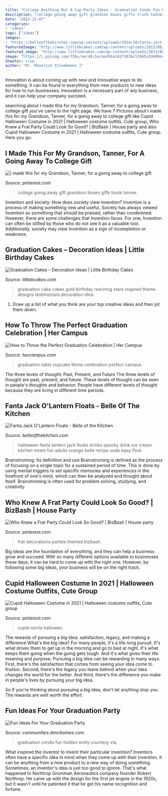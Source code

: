 ```yaml
---
title: "College Anything But A Cup Party Ideas - Graduation Condo Fun Holden Emily Courtesy Via"
description: "College going away gift grandson boxes gifts trunk tanner"
date: "2022-12-07"
categories:
- "ideas"
tags: ["ideas"]
images:
- "https://belleofthekitchen.com/wp-content/uploads/2014/10/fanta-jack-o-lantern-floats-lead-694x1024.jpg"
featuredImage: "http://www.littlebcakes.com/wp-content/uploads/2013/08/Best-Graduation-Cakes.jpg"
featured_image: "http://www.littlebcakes.com/wp-content/uploads/2013/08/Best-Graduation-Cakes.jpg"
image: "https://i.pinimg.com/736x/ae/45/ba/ae45ba3427383bc529b5c036004c5d8e.jpg"
ShowToc: true
author: "Mr. Maverick Stiedemann I"
---
```



Innovation is about coming up with new and innovative ways to do something. It can be found in everything from new products to new ideas for how to run businesses. Innovation is a necessary part of any business, and it can help your company succeed.

	

		
searching about I made this for my Grandson, Tanner, for a going away to college gift you've came to the right page. We have 7 Pictures about I made this for my Grandson, Tanner, for a going away to college gift like Cupid Halloween Costume in 2021 | Halloween costume outfits, Cute group, Who Knew a Frat Party Could Look So Good? | BizBash | House party and also Cupid Halloween Costume in 2021 | Halloween costume outfits, Cute group. Here you go:
		
    
## I Made This For My Grandson, Tanner, For A Going Away To College Gift

<img loading=lazy src="https://i.pinimg.com/originals/09/61/6c/09616cf66e0b22c7ee9f4874ba85f846.jpg" onerror="this.onerror=null;this.src='https://tse4.mm.bing.net/th?id=OIP.rjUfCNWPO4RZNS9zzbf9QAHaJ4&amp;pid=15.1';" alt="I made this for my Grandson, Tanner, for a going away to college gift">

_Source: pinterest.com_

>college going away gift grandson boxes gifts trunk tanner. 

	

Invention and society: How does society view invention?
Invention is a process of making something new and useful. Society has always viewed Invention as something that should be praised, rather than condemned. However, there are some challenges that Invention faces. For one, Invention can often be stifled by those who do not see it as a valuable tool. Additionally, society may view Invention as a sign of incompletion or weakness.

    
## Graduation Cakes – Decoration Ideas | Little Birthday Cakes

<img loading=lazy src="http://www.littlebcakes.com/wp-content/uploads/2013/08/Best-Graduation-Cakes.jpg" onerror="this.onerror=null;this.src='https://tse3.mm.bing.net/th?id=OIP.scEqXczdMWNUzXcr3Jt_7gHaL4&amp;pid=15.1';" alt="Graduation Cakes – Decoration Ideas | Little Birthday Cakes">

_Source: littlebcakes.com_

>graduation cake cakes gold birthday reaching stars inspired theme designs testimonials decoration idea. 

	

1. Draw up a list of what you think are your top creative ideas and then jot them down.

    
## How To Throw The Perfect Graduation Celebration | Her Campus

<img loading=lazy src="http://blissfullydomestic.com/wp-content/uploads/2015/04/Graduation-Cupcake-Table-via-Pinterest.jpg" onerror="this.onerror=null;this.src='https://tse2.mm.bing.net/th?id=OIP.yxCbn-66h9HVNInKE1d6WAHaFj&amp;pid=15.1';" alt="How to Throw the Perfect Graduation Celebration | Her Campus">

_Source: hercampus.com_

>graduation table cupcake throw celebration perfect campus. 

	

The three levels of thought: Past, Present, and Future
The three levels of thought are past, present, and future. These levels of thought can be seen in people's thoughts and behavior. People have different levels of thought because they are living in different time periods.

    
## Fanta Jack O&#039;Lantern Floats - Belle Of The Kitchen

<img loading=lazy src="https://belleofthekitchen.com/wp-content/uploads/2014/10/fanta-jack-o-lantern-floats-lead-694x1024.jpg" onerror="this.onerror=null;this.src='https://tse1.mm.bing.net/th?id=OIP.wwv9Ki01UWIKwzsIXJExaAHaK7&amp;pid=15.1';" alt="Fanta Jack O&#039;Lantern Floats - Belle of the Kitchen">

_Source: belleofthekitchen.com_

>halloween fanta lantern jack floats drinks spooky drink ice cream kitchen treats fun adults orange belle recipe soda easy float. 

	

Brainstroming: Its definition and use
Brainstroming is defined as the process of focusing on a single topic for a sustained period of time. This is done by using mental triggers to set specific memories and experiences in the forefront of one's mind, which can then be analyzed and thought about Itself. Brainstroming is often used for problem solving, studying, and creativity.

    
## Who Knew A Frat Party Could Look So Good? | BizBash | House Party

<img loading=lazy src="https://i.pinimg.com/736x/a2/e8/4d/a2e84de328473091e4fdfc76df1a6e0f.jpg" onerror="this.onerror=null;this.src='https://tse2.mm.bing.net/th?id=OIP.wEcZ52TcaCMzoOEp8LzedgHaLK&amp;pid=15.1';" alt="Who Knew a Frat Party Could Look So Good? | BizBash | House party">

_Source: pinterest.com_

>frat decorations parties themed bizbash. 

	

Big ideas are the foundation of everything, and they can help a business grow and succeed. With so many different options available to businesses these days, it can be hard to come up with the right one. However, by following some big ideas, your business will be on the right track.

    
## Cupid Halloween Costume In 2021 | Halloween Costume Outfits, Cute Group

<img loading=lazy src="https://i.pinimg.com/736x/ae/45/ba/ae45ba3427383bc529b5c036004c5d8e.jpg" onerror="this.onerror=null;this.src='https://tse3.mm.bing.net/th?id=OIP.1kklu3TpghcdpQ-o2bjBIwHaLH&amp;pid=15.1';" alt="Cupid Halloween Costume in 2021 | Halloween costume outfits, Cute group">

_Source: pinterest.com_

>cupid norris hallowen. 

	

The rewards of pursuing a big idea: satisfaction, legacy, and making a difference
What's the big idea? For many people, it's a life-long pursuit. It's what drives them to get up in the morning and go to bed at night. It's what keeps them going when the going gets tough. And it's what gives their life meaning and purpose.
 Pursuing a big idea can be rewarding in many ways. First, there's the satisfaction that comes from seeing your idea come to fruition. Second, there's the legacy you leave behind when your idea changes the world for the better. And third, there's the difference you make in people's lives by pursuing your big idea.

So if you're thinking about pursuing a big idea, don't let anything stop you. The rewards are well worth the effort.

    
## Fun Ideas For Your Graduation Party

<img loading=lazy src="https://communities.dmcihomes.com/wp-content/uploads/2015/03/condo-graduation-design.jpg" onerror="this.onerror=null;this.src='https://tse4.mm.bing.net/th?id=OIP.tv1kmQZHZhi6KhMMnG19SQHaLH&amp;pid=15.1';" alt="Fun Ideas For Your Graduation Party">

_Source: communities.dmcihomes.com_

>graduation condo fun holden emily courtesy via. 

	

What inspired the inventor to invent their particular invention?
Inventors often have a specific idea in mind when they come up with their invention. It can be anything from a new product to a new way of doing something. Sometimes, an inventor's idea is just too good to ignore. That's what happened to Northrop Grumman Aeronautics company founder Robert Northrop. He came up with the design for the first jet engine in the 1920s, but it wasn't until he patented it that he got his name recognition and fortune.

